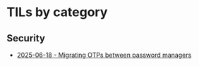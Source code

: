 # TILs by category

## Security

* [2025-06-18 - Migrating OTPs between password managers](migrating_otps_between_password_managers.md)